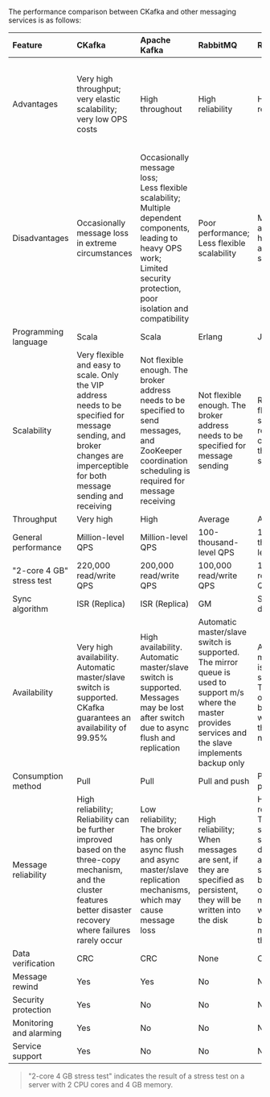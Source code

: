 The performance comparison between CKafka and other messaging services is as follows:

| Feature |	CKafka	| Apache Kafka	| RabbitMQ	| RocketMQ	| CMQ |
|:--------|:--------|:--------|:--------|:--------|:--------|
| Advantages |	Very high throughput; <br>very elastic scalability; <br>very low OPS costs	| High throughout |	High reliability	| High reliability |	Very high reliability; <br>suitable for finance and other scenarios where strong consistence is required |
| Disadvantages | Occasionally message loss in extreme circumstances	| Occasionally message loss; <br>Less flexible scalability;<br>Multiple dependent components, leading to heavy OPS work; <br>Limited security protection, poor isolation and compatibility |	Poor performance; <br>Less flexible scalability 	| Manual (not automatic) high-availability switch	| Average throughout for guaranteed strong consistency |
| Programming language	|Scala	|Scala|	Erlang|	Java	|C++|
| Scalability	 | Very flexible and easy to scale. Only the VIP address needs to be specified for message sending, and broker changes are imperceptible for both message sending and receiving |	Not flexible enough. The broker address needs to be specified to send messages, and ZooKeeper coordination scheduling is required for message receiving |	Not flexible enough. The broker address needs to be specified for message sending |	Relatively flexible. The sender and receiver are connected to the name server | Flexible, smooth, and horizontally scalable. Logically, a single queue can provide services across multiple clusters |
| Throughput |	Very high |	High	| Average |	Average |	Average |
| General performance |	Million-level QPS	| Million-level QPS |	100-thousand-level QPS |	100-thousand-level QPS |	100-thousand-level QPS |
| "2-core 4 GB" stress test |	220,000 read/write QPS |	200,000 read/write QPS |	100,000 read/write QPS |	100,000 read/write QPS |	120,000 read/write QPS |
| Sync algorithm |	ISR (Replica) |	ISR (Replica) |	GM	| Synchronous double write |	Raft |
| Availability	| Very high availability. Automatic master/slave switch is supported. CKafka guarantees an availability of 99.95% |	 High availability. Automatic master/slave switch is supported. Messages may be lost after switch due to async flush and replication |	Automatic master/slave switch is supported. The mirror queue is used to support m/s where the master provides services and the slave implements backup only |	Automatic master/slave is not supported. The slave only reads but does not write when the master is not available |	Very high availability. The broker can provide high-availability services as long as it contains two nodes |
| Consumption method |	Pull |	Pull |	Pull and push |	Pull and push |	Pull and push |
| Message reliability |	High reliability; <br>Reliability can be further improved based on the three-copy mechanism, and the cluster features better disaster recovery where failures rarely occur |	Low reliability; <br>The broker has only async flush and async master/slave replication mechanisms, which may cause message loss	| High reliability; <br>When messages are sent, if they are specified as persistent, they will be written into the disk	| High reliability; <br>The broker supports sync doublewrite, and a success will be returned only after the message is written into both the master and the slave	| Extremely high reliability; <br>Message loss is eliminated with sync flush. The data persistence is 99.999999% |
| Data verification	| CRC |	CRC	| None	| CRC	| Checksum |
| Message rewind	| Yes	| Yes |	No |	No	| Yes |
| Security protection | Yes |	No | No | No | Yes |	
| Monitoring and alarming | Yes |	No | No | No | Yes |	
| Service support | Yes |	No | No | No | Yes |	

>"2-core 4 GB stress test" indicates the result of a stress test on a server with 2 CPU cores and 4 GB memory.
